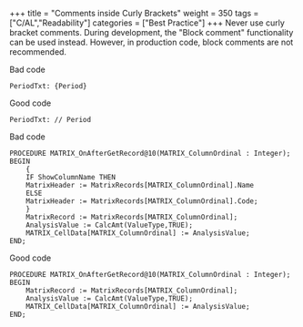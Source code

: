 +++
title = "Comments inside Curly Brackets"
weight = 350
tags = ["C/AL","Readability"]
categories = ["Best Practice"]
+++
Never use curly bracket comments. During development, the "Block comment" functionality can be used instead. However, in production code, block comments are not recommended.

Bad code

```al
PeriodTxt: {Period}  
``` 
    
Good code

```al
PeriodTxt: // Period  
``` 
    

Bad code

```al
PROCEDURE MATRIX_OnAfterGetRecord@10(MATRIX_ColumnOrdinal : Integer);
BEGIN
    {
    IF ShowColumnName THEN
    MatrixHeader := MatrixRecords[MATRIX_ColumnOrdinal].Name
    ELSE
    MatrixHeader := MatrixRecords[MATRIX_ColumnOrdinal].Code;
    }
    MatrixRecord := MatrixRecords[MATRIX_ColumnOrdinal];
    AnalysisValue := CalcAmt(ValueType,TRUE);
    MATRIX_CellData[MATRIX_ColumnOrdinal] := AnalysisValue;
END;
```

Good code

```al
PROCEDURE MATRIX_OnAfterGetRecord@10(MATRIX_ColumnOrdinal : Integer);
BEGIN
    MatrixRecord := MatrixRecords[MATRIX_ColumnOrdinal];
    AnalysisValue := CalcAmt(ValueType,TRUE);
    MATRIX_CellData[MATRIX_ColumnOrdinal] := AnalysisValue;
END;
```
